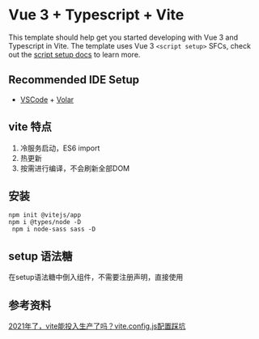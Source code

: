 # Vue 3 + Typescript + Vite

This template should help get you started developing with Vue 3 and Typescript in Vite. The template uses Vue 3 `<script setup>` SFCs, check out the [script setup docs](https://v3.vuejs.org/api/sfc-script-setup.html#sfc-script-setup) to learn more.

## Recommended IDE Setup

- [VSCode](https://code.visualstudio.com/) + [Volar](https://marketplace.visualstudio.com/items?itemName=johnsoncodehk.volar)

## vite 特点

1. 冷服务启动，ES6 import
2. 热更新
3. 按需进行编译，不会刷新全部DOM

## 安装

```shell
npm init @vitejs/app
npm i @types/node -D
 npm i node-sass sass -D
```



## setup 语法糖

在setup语法糖中倒入组件，不需要注册声明，直接使用


## 参考资料

[2021年了，vite能投入生产了吗？vite.config.js配置踩坑](https://juejin.cn/post/6989475484551610381)








